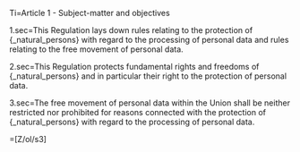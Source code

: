 Ti=Article 1 - Subject-matter and objectives

1.sec=This Regulation lays down rules relating to the protection of {_natural_persons} with regard to the processing of personal data and rules relating to the free movement of personal data.

2.sec=This Regulation protects fundamental rights and freedoms of {_natural_persons} and in particular their right to the protection of personal data.

3.sec=The free movement of personal data within the Union shall be neither restricted nor prohibited for reasons connected with the protection of {_natural_persons} with regard to the processing of personal data.

=[Z/ol/s3]
